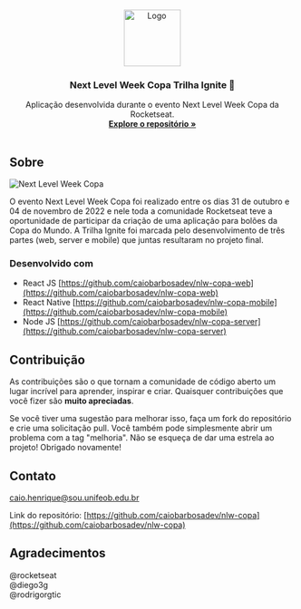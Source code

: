 <a name="readme-top"></a>

<br />
<div align="center">
  <a href="https://github.com/caiobarbosadev/nlw-copa">
    <img src="https://global-uploads.webflow.com/61d83a2ebb0ae01ab96e841a/63515ac12e41657ee4f6f8f0_logo-nlw-copa.svg" alt="Logo" width="100" height="100">
  </a>

<h3 align="center">Next Level Week Copa Trilha Ignite 🚀</h3>

  <p align="center">
    Aplicação desenvolvida durante o evento Next Level Week Copa da Rocketseat.
    <br />
    <a href="https://github.com/caiobarbosadev/nlw-copa"><strong>Explore o repositório »</strong></a>
    <br />
    <br />
  </p>
</div>

## Sobre

![Next Level Week Copa](https://s3-alpha.figma.com/hub/file/2546625554/2346abd9-ef40-4a17-9b13-22b010f9f559-cover.png)

O evento Next Level Week Copa foi realizado entre os dias 31 de outubro e 04 de novembro de 2022 e nele toda a comunidade Rocketseat teve a oportunidade de participar da criação de uma aplicação para bolões da Copa do Mundo.
A Trilha Ignite foi marcada pelo desenvolvimento de três partes (web, server e mobile) que juntas resultaram no projeto final.

### Desenvolvido com

* React JS [https://github.com/caiobarbosadev/nlw-copa-web](https://github.com/caiobarbosadev/nlw-copa-web)
* React Native [https://github.com/caiobarbosadev/nlw-copa-mobile](https://github.com/caiobarbosadev/nlw-copa-mobile)
* Node JS [https://github.com/caiobarbosadev/nlw-copa-server](https://github.com/caiobarbosadev/nlw-copa-server)

## Contribuição

As contribuições são o que tornam a comunidade de código aberto um lugar incrível para aprender, inspirar e criar. Quaisquer contribuições que você fizer são **muito apreciadas**.

Se você tiver uma sugestão para melhorar isso, faça um fork do repositório e crie uma solicitação pull. Você também pode simplesmente abrir um problema com a tag "melhoria".
Não se esqueça de dar uma estrela ao projeto! Obrigado novamente!

## Contato

caio.henrique@sou.unifeob.edu.br

Link do repositório: [https://github.com/caiobarbosadev/nlw-copa](https://github.com/caiobarbosadev/nlw-copa)

## Agradecimentos

@rocketseat
<br />
@diego3g
<br />
@rodrigorgtic
